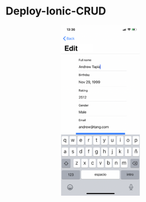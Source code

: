 # Deploy-Ionic-CRUD
<p align="center">
  <img src="https://raw.githubusercontent.com/christopherwilliamflores/Deploy-Ionic-CRUD/main/figures/edit.png" width="210" title="hover text">

</p>